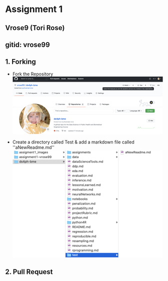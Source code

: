 # Assignment 1
## Vrose9  (Tori Rose)
## gitid: vrose99


## 1. Forking 
* Fork the Repository 
![Image 1](fork1.png)
![Image 2](fork2.png)

* Create a directory called Test & add a markdown file called ''aNewReadme.md''
![Image 3](fork3.png)

## 2. Pull Request
